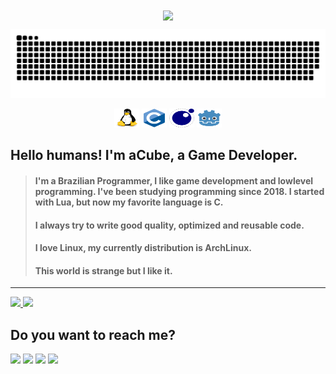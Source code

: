 <div align="center">
<img align="center" src="https://gpvc.arturio.dev/aCube1">
</div>

![Snake animation](https://github.com/aCube1/aCube1/blob/output/github-contribution-grid-snake-dark.svg)

<div align="center" style="display: inline_block">
	<img alt="Linux" width="40" height="30" src="https://raw.githubusercontent.com/devicons/devicon/master/icons/linux/linux-original.svg">
	<img alt="C" width="40" height="30" src="https://raw.githubusercontent.com/devicons/devicon/master/icons/c/c-original.svg">
	<img alt="Lua" width="40" height="30" src="https://raw.githubusercontent.com/devicons/devicon/master/icons/lua/lua-original.svg">
	<img alt="Godot" width="40" height="30" src="https://raw.githubusercontent.com/devicons/devicon/master/icons/godot/godot-original.svg">
</div>

## Hello humans! I'm aCube, a Game Developer.

> <h4>I'm a Brazilian Programmer, I like game development and lowlevel programming. I've been studying programming since 2018. I started with Lua, but now my favorite language is C. </h4>
> <h4>I always try to write good quality, optimized and reusable code.</h4>
> <h4>I love Linux, my currently distribution is ArchLinux.</h4>
> <h4>This world is strange but I like it.</h4>

---

<a href="https://github.com/aCube1">
   <img height="180em" src="https://github-readme-stats.vercel.app/api?username=aCube1&theme=gotham&show_icons=true&count_private=true&include_all_commits=true"/>
  <img height="180em" src="https://github-readme-stats.vercel.app/api/top-langs/?username=aCube1&theme=gotham&layout=compact&include_all_commits=true"/>
</a>

## Do you want to reach me?
<div>
	<a href="https://t.me/aCubeOne" target="_blank"> <img src="https://img.shields.io/badge/Telegram-2CA5E0?style=for-the-badge&logo=telegram&logoColor=black"></a>
	<a href="https://www.linkedin.com/in/acube-567327253/" target="_blank"><img src="https://img.shields.io/badge/-LinkedIn-%230077B5?style=for-the-badge&logo=linkedin&logoColor=black"></a>
	<a href="https://www.youtube.com/c/aCube_1" target="_blank"><img src="https://img.shields.io/badge/-Youtube-FF1212?style=for-the-badge&logo=youtube&logoColor=black"></a>
	<a href="mailto:player559001@gmail.com" target="_blank"><img src="https://img.shields.io/badge/Gmail-D14836?style=for-the-badge&logo=gmail&logoColor=black"></a>
</div>
